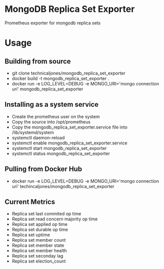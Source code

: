 # MongoDB Replica Set Exporter
Prometheus exporter for mongodb replica sets

# Usage
## Building from source
 - git clone technicaljones/mongodb_replica_set_exporter
 - docker build -t mongodb_replica_set_exporter .
 - docker run -e LOG_LEVEL=DEBUG -e MONGO_URI='mongo connection uri' mongodb_replica_set_exporter

## Installing as a system service
 - Create the prometheus user on the system
 - Copy the source into /opt/prometheus
 - Copy the mongodb_replica_set_exporter.service file into /lib/systemd/system
 - systemctl daemon-reload
 - systemctl enable mongodb_replica_set_exporter.service
 - systemctl start mongodb_replica_set_exporter
 - systemctl status mongodb_replica_set_exporter

## Pulling from Docker Hub
- docker run -e LOG_LEVEL=DEBUG -e MONGO_URI='mongo connection uri' techincaljones/mongodb_replica_set_exporter

## Current Metrics
 - Replica set last commited op time
 - Replica set read concern majority op time
 - Replica set applied op time
 - Replica set durable op time
 - Replica set uptime
 - Replica set member count 
 - Replica set member state
 - Replica set member health
 - Replica set seconday lag
 - Replica set election_count

```
